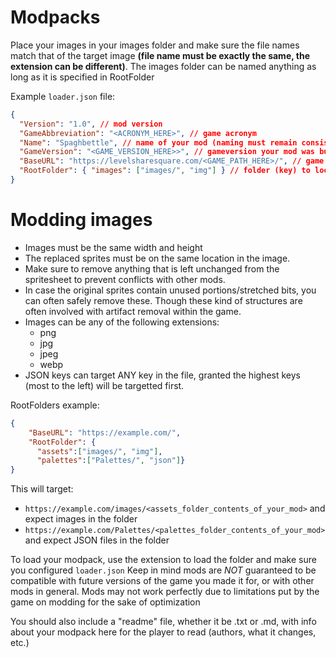 # Modpacks

Place your images in your images folder and make sure the file names match that of the target image **(file name must be exactly the same, the extension can be different)**. The images folder can be named anything as long as it is specified in RootFolder

Example `loader.json` file:

```json
{
  "Version": "1.0", // mod version
  "GameAbbreviation": "<ACRONYM_HERE>", // game acronym
  "Name": "Spaghbettle", // name of your mod (naming must remain consistent)
  "GameVersion": "<GAME_VERSION_HERE>>", // gameversion your mod was built under
  "BaseURL": "https://levelsharesquare.com/<GAME_PATH_HERE>/", // game host URL
  "RootFolder": { "images": ["images/", "img"] } // folder (key) to look into to replace a sub directory (value1) and contents (value2)
}
```

# Modding images
- Images must be the same width and height
- The replaced sprites must be on the same location in the image.
- Make sure to remove anything that is left unchanged from the spritesheet to prevent conflicts with other mods.
- In case the original sprites contain unused portions/stretched bits, you can often safely remove these. Though these kind of structures are often involved with artifact removal within the game.
- Images can be any of the following extensions:
	- png
	- jpg
	- jpeg
	- webp
- JSON keys can target ANY key in the file, granted the highest keys (most to the left) will be targetted first.

RootFolders example:
```json
{
	"BaseURL": "https://example.com/",
	"RootFolder": {
      "assets":["images/", "img"],
      "palettes":["Palettes/", "json"]}
}
```
This will target:
- `https://example.com/images/<assets_folder_contents_of_your_mod>` and expect images in the folder
- `https://example.com/Palettes/<palettes_folder_contents_of_your_mod>` and expect JSON files in the folder

To load your modpack, use the extension to load the folder and make sure you configured `loader.json`
Keep in mind mods are *NOT* guaranteed to be compatible with future versions of the game you made it for, or with other mods in general.
Mods may not work perfectly due to limitations put by the game on modding for the sake of optimization

You should also include a "readme" file, whether it be .txt or .md, with info about your modpack here for the player to read (authors, what it changes, etc.)
